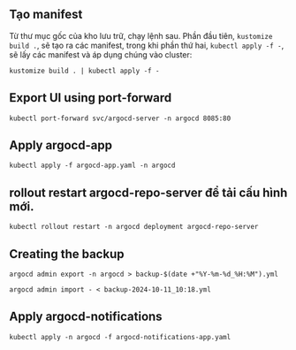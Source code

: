 ## Tạo manifest
Từ thư mục gốc của kho lưu trữ, chạy lệnh sau. Phần đầu tiên, `kustomize build .`, sẽ tạo ra các manifest, trong khi phần thứ hai, `kubectl apply -f -`, sẽ lấy các manifest và áp dụng chúng vào cluster:

```shell
kustomize build . | kubectl apply -f -
```

## Export UI using port-forward
```shell
kubectl port-forward svc/argocd-server -n argocd 8085:80
```

## Apply argocd-app
```shell
kubectl apply -f argocd-app.yaml -n argocd
```

## rollout restart argocd-repo-server để tải cấu hình mới.
```shell
kubectl rollout restart -n argocd deployment argocd-repo-server
```

## Creating the backup
```shell
argocd admin export -n argocd > backup-$(date +"%Y-%m-%d_%H:%M").yml
```

```shell
argocd admin import - < backup-2024-10-11_10:18.yml
```

## Apply argocd-notifications
```shell
kubectl apply -n argocd -f argocd-notifications-app.yaml
```